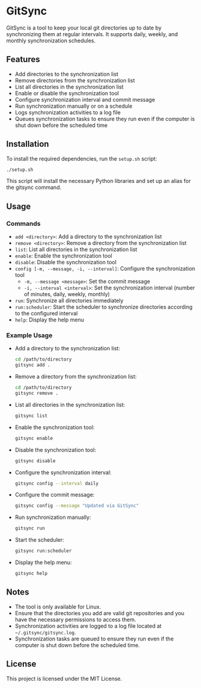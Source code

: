 # GitSync
GitSync is a tool to keep your local git directories up to date by synchronizing them at regular intervals. It supports daily, weekly, and monthly synchronization schedules.

## Features

- Add directories to the synchronization list
- Remove directories from the synchronization list
- List all directories in the synchronization list
- Enable or disable the synchronization tool
- Configure synchronization interval and commit message
- Run synchronization manually or on a schedule
- Logs synchronization activities to a log file
- Queues synchronization tasks to ensure they run even if the computer is shut down before the scheduled time

## Installation

To install the required dependencies, run the `setup.sh` script:

```sh
./setup.sh
```

This script will install the necessary Python libraries and set up an alias for the gitsync command.

## Usage

### Commands

- `add <directory>`: Add a directory to the synchronization list
- `remove <directory>`: Remove a directory from the synchronization list
- `list`: List all directories in the synchronization list
- `enable`: Enable the synchronization tool
- `disable`: Disable the synchronization tool
- `config [-m, --message, -i, --interval]`: Configure the synchronization tool
    - `-m, --message <message>`: Set the commit message
    - `-i, --interval <interval>`: Set the synchronization interval (number of minutes, daily, weekly, monthly)
- `run`: Synchronize all directories immediately
- `run:scheduler`: Start the scheduler to synchronize directories according to the configured interval
- `help`: Display the help menu

### Example Usage

- Add a directory to the synchronization list:
    ```sh
    cd /path/to/directory
    gitsync add .
    ```

- Remove a directory from the synchronization list:
    ```sh
    cd /path/to/directory
    gitsync remove .
    ```

- List all directories in the synchronization list:
    ```sh
    gitsync list
    ```

- Enable the synchronization tool:
    ```sh
    gitsync enable
    ```

- Disable the synchronization tool:
    ```sh
    gitsync disable
    ```

- Configure the synchronization interval:
    ```sh
    gitsync config --interval daily
    ```

- Configure the commit message:
    ```sh
    gitsync config --message "Updated via GitSync"
    ```

- Run synchronization manually:
    ```sh
    gitsync run
    ```

- Start the scheduler:
    ```sh
    gitsync run:scheduler
    ```

- Display the help menu:
    ```sh
    gitsync help
    ```

## Notes

- The tool is only available for Linux.
- Ensure that the directories you add are valid git repositories and you have the necessary permissions to access them.
- Synchronization activities are logged to a log file located at `~/.gitsync/gitsync.log`.
- Synchronization tasks are queued to ensure they run even if the computer is shut down before the scheduled time.

## License

This project is licensed under the MIT License.
